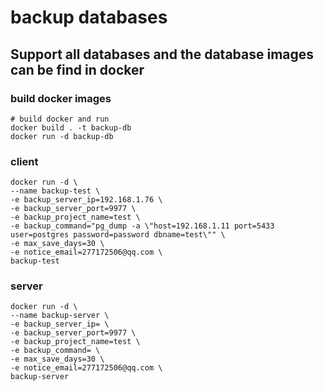 # backup databases
  ## Support all databases and the database images can be find in docker
  ### build docker images

  ```
  # build docker and run
  docker build . -t backup-db
  docker run -d backup-db
  ```
  ### client
  ```
  docker run -d \
  --name backup-test \
  -e backup_server_ip=192.168.1.76 \
  -e backup_server_port=9977 \
  -e backup_project_name=test \
  -e backup_command="pg_dump -a \"host=192.168.1.11 port=5433 user=postgres password=password dbname=test\"" \
  -e max_save_days=30 \
  -e notice_email=277172506@qq.com \
  backup-test
  ```
  
  ### server
  ```
  docker run -d \
  --name backup-server \
  -e backup_server_ip= \
  -e backup_server_port=9977 \
  -e backup_project_name=test \
  -e backup_command= \
  -e max_save_days=30 \
  -e notice_email=277172506@qq.com \
  backup-server
  ```